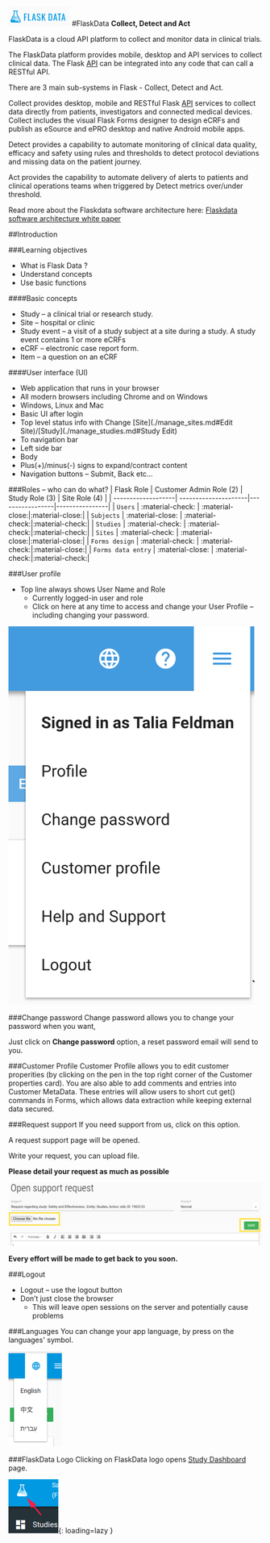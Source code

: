 <a href="https://www.flaskdata.io">![Screenshot](img/flaskdata_logo.PNG)</a>
#FlaskData
**Collect, Detect and Act**

FlaskData is a cloud API platform to collect and monitor data in clinical trials.

The FlaskData platform provides mobile, desktop and API services to collect clinical data.
The Flask  [API](https://api.flaskdata.io/swagger)  can be integrated into any code that can call a RESTful API.  

There are 3 main sub-systems in Flask - Collect, Detect and Act.

Collect provides desktop, mobile and RESTful Flask  [API](https://api.flaskdata.io/swagger/) services to collect data directly from patients, investigators and connected medical devices.   Collect includes the visual Flask Forms designer
to design eCRFs and publish as eSource and ePRO desktop and native Android mobile apps.

Detect  provides a capability to automate monitoring of clinical data quality, efficacy and safety using rules
and thresholds to detect protocol deviations and missing data on the patient journey.

Act  provides the capability to automate delivery of alerts to patients and clinical operations teams when triggered
by Detect metrics over/under threshold.

Read more about the Flaskdata software architecture here:  [Flaskdata software architecture white paper](https://www.flaskdata.io/flaskdata-software-architecture-white-paper/)


##Introduction

###Learning objectives
* What is Flask Data ?
* Understand concepts
* Use basic functions

####Basic concepts
* Study – a clinical trial or research study.
* Site – hospital or clinic
* Study event – a visit of a study subject at a site during a study. A study event contains 1 or more eCRFs
* eCRF – electronic case report form.
* Item – a question on an eCRF

####User interface (UI)
* Web application that runs in your browser
* All modern browsers including Chrome and on Windows
* Windows, Linux and Mac
* Basic UI after login
* Top level status info with Change [Site](./manage_sites.md#Edit Site)/[Study](./manage_studies.md#Study Edit)
* To navigation  bar
* Left side bar
* Body
* Plus(+)/minus(-) signs to expand/contract content
* Navigation buttons – Submit, Back etc…

###Roles – who can do what?
| Flask Role         | Customer Admin Role (2) | Study Role (3)     |  Site Role (4)    |
| -------------------| ---------------------|-----------------|----------------|
| `Users`            | :material-check:     | :material-close:|:material-close:|
| `Subjects`         | :material-close:     | :material-check:|:material-check:|
| `Studies`          | :material-check:     | :material-check:|:material-check:|
| `Sites`            | :material-check:     | :material-close:|:material-close:|
| `Forms design`     | :material-check:     | :material-check:|:material-close:|
| `Forms data entry` | :material-close:     | :material-check:|:material-check:|

###User profile
* Top line always shows User Name and Role
  - Currently logged-in user and role
  - Click on here at any time to access and change your User Profile – including changing your password.

![Screenshot](img/newForm/hamburger.PNG)

###Change password
Change password allows you to change your password when you want,

Just click on **Change password** option, a reset password email will send to you.

###Customer Profile
Customer Profile allows you to edit customer properities (by clicking on the pen in the top right corner of the Customer properties card). You are also able to add comments and entries into Customer MetaData. These entries will allow users to short cut get() commands in Forms, which allows data extraction while keeping external data secured.

###Request support
If you need support from us, click on this option.

A request support page will be opened.

Write your request, you can upload file.

**Please detail your request as much as possible**

![Screenshot](img/customer/request_support.PNG)

**Every effort will be made to get back to you soon.**

###Logout
* Logout – use the logout button
* Don’t just close the browser
  - This will leave open sessions on the server and potentially cause problems

###Languages
You can change your app language, by press on the languages' symbol.

![Screenshot](img/customer/flask_languages.PNG)

###FlaskData Logo
Clicking on FlaskData logo opens [Study Dashboard](./study_dashboard.md#study-dashboard) page.

![Screenshot](img/customer/flaskdata_logo_go_to_dashboard.PNG){: loading=lazy }
